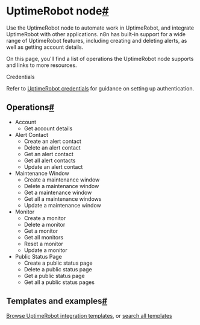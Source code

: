 [](https://github.com/n8n-io/n8n-docs/edit/main/docs/integrations/builtin/app-nodes/n8n-nodes-base.uptimerobot.md "Edit this page")

# UptimeRobot node[#](#uptimerobot-node "Permanent link")

Use the UptimeRobot node to automate work in UptimeRobot, and integrate UptimeRobot with other applications. n8n has built-in support for a wide range of UptimeRobot features, including creating and deleting alerts, as well as getting account details.

On this page, you'll find a list of operations the UptimeRobot node supports and links to more resources.

Credentials

Refer to [UptimeRobot credentials](../../credentials/uptimerobot/) for guidance on setting up authentication.

## Operations[#](#operations "Permanent link")

*   Account
    *   Get account details
*   Alert Contact
    *   Create an alert contact
    *   Delete an alert contact
    *   Get an alert contact
    *   Get all alert contacts
    *   Update an alert contact
*   Maintenance Window
    *   Create a maintenance window
    *   Delete a maintenance window
    *   Get a maintenance window
    *   Get all a maintenance windows
    *   Update a maintenance window
*   Monitor
    *   Create a monitor
    *   Delete a monitor
    *   Get a monitor
    *   Get all monitors
    *   Reset a monitor
    *   Update a monitor
*   Public Status Page
    *   Create a public status page
    *   Delete a public status page
    *   Get a public status page
    *   Get all a public status pages

## Templates and examples[#](#templates-and-examples "Permanent link")

[Browse UptimeRobot integration templates](https://n8n.io/integrations/uptimerobot/), or [search all templates](https://n8n.io/workflows/)
